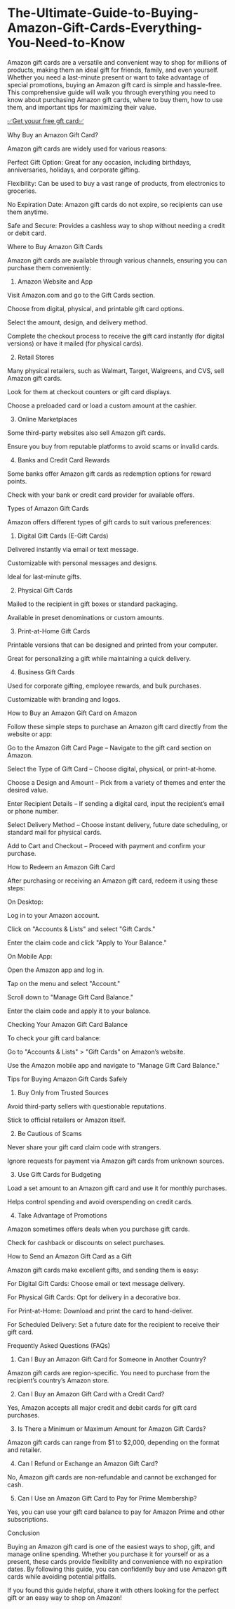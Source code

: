 # The-Ultimate-Guide-to-Buying-Amazon-Gift-Cards-Everything-You-Need-to-Know

Amazon gift cards are a versatile and convenient way to shop for millions of products, making them an ideal gift for friends, family, and even yourself. Whether you need a last-minute present or want to take advantage of special promotions, buying an Amazon gift card is simple and hassle-free. This comprehensive guide will walk you through everything you need to know about purchasing Amazon gift cards, where to buy them, how to use them, and important tips for maximizing their value.

[✅Get youur free gft card✅](https://tinyurl.com/ycyc4jn5)

Why Buy an Amazon Gift Card?

Amazon gift cards are widely used for various reasons:

Perfect Gift Option: Great for any occasion, including birthdays, anniversaries, holidays, and corporate gifting.

Flexibility: Can be used to buy a vast range of products, from electronics to groceries.

No Expiration Date: Amazon gift cards do not expire, so recipients can use them anytime.

Safe and Secure: Provides a cashless way to shop without needing a credit or debit card.

Where to Buy Amazon Gift Cards

Amazon gift cards are available through various channels, ensuring you can purchase them conveniently:

1. Amazon Website and App

Visit Amazon.com and go to the Gift Cards section.

Choose from digital, physical, and printable gift card options.

Select the amount, design, and delivery method.

Complete the checkout process to receive the gift card instantly (for digital versions) or have it mailed (for physical cards).

2. Retail Stores

Many physical retailers, such as Walmart, Target, Walgreens, and CVS, sell Amazon gift cards.

Look for them at checkout counters or gift card displays.

Choose a preloaded card or load a custom amount at the cashier.

3. Online Marketplaces

Some third-party websites also sell Amazon gift cards.

Ensure you buy from reputable platforms to avoid scams or invalid cards.

4. Banks and Credit Card Rewards

Some banks offer Amazon gift cards as redemption options for reward points.

Check with your bank or credit card provider for available offers.

Types of Amazon Gift Cards

Amazon offers different types of gift cards to suit various preferences:

1. Digital Gift Cards (E-Gift Cards)

Delivered instantly via email or text message.

Customizable with personal messages and designs.

Ideal for last-minute gifts.

2. Physical Gift Cards

Mailed to the recipient in gift boxes or standard packaging.

Available in preset denominations or custom amounts.

3. Print-at-Home Gift Cards

Printable versions that can be designed and printed from your computer.

Great for personalizing a gift while maintaining a quick delivery.

4. Business Gift Cards

Used for corporate gifting, employee rewards, and bulk purchases.

Customizable with branding and logos.

How to Buy an Amazon Gift Card on Amazon

Follow these simple steps to purchase an Amazon gift card directly from the website or app:

Go to the Amazon Gift Card Page – Navigate to the gift card section on Amazon.

Select the Type of Gift Card – Choose digital, physical, or print-at-home.

Choose a Design and Amount – Pick from a variety of themes and enter the desired value.

Enter Recipient Details – If sending a digital card, input the recipient’s email or phone number.

Select Delivery Method – Choose instant delivery, future date scheduling, or standard mail for physical cards.

Add to Cart and Checkout – Proceed with payment and confirm your purchase.

How to Redeem an Amazon Gift Card

After purchasing or receiving an Amazon gift card, redeem it using these steps:

On Desktop:

Log in to your Amazon account.

Click on "Accounts & Lists" and select "Gift Cards."

Enter the claim code and click "Apply to Your Balance."

On Mobile App:

Open the Amazon app and log in.

Tap on the menu and select "Account."

Scroll down to "Manage Gift Card Balance."

Enter the claim code and apply it to your balance.

Checking Your Amazon Gift Card Balance

To check your gift card balance:

Go to "Accounts & Lists" > "Gift Cards" on Amazon’s website.

Use the Amazon mobile app and navigate to "Manage Gift Card Balance."

Tips for Buying Amazon Gift Cards Safely

1. Buy Only from Trusted Sources

Avoid third-party sellers with questionable reputations.

Stick to official retailers or Amazon itself.

2. Be Cautious of Scams

Never share your gift card claim code with strangers.

Ignore requests for payment via Amazon gift cards from unknown sources.

3. Use Gift Cards for Budgeting

Load a set amount to an Amazon gift card and use it for monthly purchases.

Helps control spending and avoid overspending on credit cards.

4. Take Advantage of Promotions

Amazon sometimes offers deals when you purchase gift cards.

Check for cashback or discounts on select purchases.

How to Send an Amazon Gift Card as a Gift

Amazon gift cards make excellent gifts, and sending them is easy:

For Digital Gift Cards: Choose email or text message delivery.

For Physical Gift Cards: Opt for delivery in a decorative box.

For Print-at-Home: Download and print the card to hand-deliver.

For Scheduled Delivery: Set a future date for the recipient to receive their gift card.

Frequently Asked Questions (FAQs)

1. Can I Buy an Amazon Gift Card for Someone in Another Country?

Amazon gift cards are region-specific. You need to purchase from the recipient’s country’s Amazon store.

2. Can I Buy an Amazon Gift Card with a Credit Card?

Yes, Amazon accepts all major credit and debit cards for gift card purchases.

3. Is There a Minimum or Maximum Amount for Amazon Gift Cards?

Amazon gift cards can range from $1 to $2,000, depending on the format and retailer.

4. Can I Refund or Exchange an Amazon Gift Card?

No, Amazon gift cards are non-refundable and cannot be exchanged for cash.

5. Can I Use an Amazon Gift Card to Pay for Prime Membership?

Yes, you can use your gift card balance to pay for Amazon Prime and other subscriptions.

Conclusion

Buying an Amazon gift card is one of the easiest ways to shop, gift, and manage online spending. Whether you purchase it for yourself or as a present, these cards provide flexibility and convenience with no expiration dates. By following this guide, you can confidently buy and use Amazon gift cards while avoiding potential pitfalls.

If you found this guide helpful, share it with others looking for the perfect gift or an easy way to shop on Amazon!
